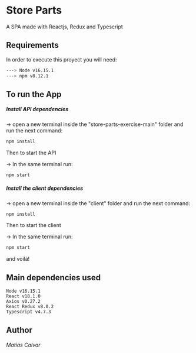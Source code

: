 # Store Parts

A SPA made with Reactjs, Redux and Typescript

## Requirements

In order to execute this proyect you will need:
```bash
---> Node v16.15.1
---> npm v8.12.1
```

## To run the App
##### Install API dependencies

-> open a new terminal inside the "store-parts-exercise-main" folder and run the next command:

```bash
npm install
```
Then to start the API

-> In the same terminal run:
```bash
npm start
```

##### Install the client dependencies

-> open a new terminal inside the "client" folder and run the next command:

```bash
npm install
```
Then to start the client

-> In the same terminal run:
```bash
npm start
```
and voilà!

## Main dependencies used

```
Node v16.15.1
React v18.1.0
Axios v0.27.2
React Redux v8.0.2
Typescript v4.7.3
```

## Author
###### Matias Calvar
